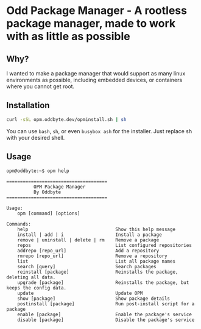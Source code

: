 # Odd Package Manager - A rootless package manager, made to work with as little as possible
## Why?
I wanted to make a package manager that would support as many linux environments as possible, including embedded devices, or containers where you cannot get root.
## Installation
```bash
curl -sSL opm.oddbyte.dev/opminstall.sh | sh
```
You can use `bash`, `sh`, or even `busybox ash` for the installer. Just replace sh with your desired shell.
## Usage
```
opm@oddbyte:~$ opm help
‏
‏=====================================
‏          OPM Package Manager
‏          By Oddbyte
‏=====================================
‏
‏Usage:
‏    opm [command] [options]
‏
‏Commands:
‏    help                                Show this help message
‏    install | add | i                   Install a package
‏    remove | uninstall | delete | rm    Remove a package
‏    repos                               List configured repositories
‏    addrepo [repo_url]                  Add a repository
‏    rmrepo [repo_url]                   Remove a repository
‏    list                                List all package names
‏    search [query]                      Search packages
‏    reinstall [package]                 Reinstalls the package, deleting all data.
‏    upgrade [package]                   Reinstalls the package, but keeps the config data.
‏    update                              Update OPM
‏    show [package]                      Show package details
‏    postinstall [package]               Run post-install script for a package
‏    enable [package]                    Enable the package's service
‏    disable [package]                   Disable the package's service
```
